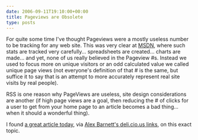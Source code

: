 ```yaml
---
date: 2006-09-11T19:10:00+00:00
title: Pageviews are Obsolete
type: posts
---
```

For quite some time I've thought Pageviews were a mostly useless number to be tracking for any web site. This was very clear at [MSDN](http://msdn.microsoft.com), where such stats are tracked very carefully... spreadsheets are created... charts are made... and yet, none of us really believed in the Pageview #s. Instead we used to focus more on unique visitors or an odd calculated value we called unique page views (not everyone's definition of that # is the same, but suffice it to say that is an attempt to more accurately represent real site visits by real people).

RSS is one reason why PageViews are useless, site design considerations are another (if high page views are a goal, then reducing the # of clicks for a user to get from your home page to an article becomes a bad thing... when it should a wonderful thing).

I found [a great article today](http://evhead.com/2006/08/pageviews-are-obsolete.asp), via [Alex Barnett's deli.cio.us links](http://del.icio.us/alexbarn), on this exact topic.
